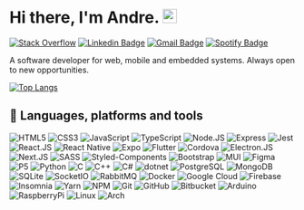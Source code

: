 # Hi there, I'm Andre. <img src="https://media.giphy.com/media/hvRJCLFzcasrR4ia7z/giphy.gif" width="25px">

[![Stack Overflow](https://img.shields.io/badge/-StackOverflow-F58025?style=flat-square&logo=StackOverflow&logoColor=white)](https://stackoverflow.com/users/13696786/andre-sampaio?tab=profile)
[![Linkedin Badge](https://img.shields.io/badge/-LinkedIn-blue?style=flat-square&logo=Linkedin&logoColor=white&link=https://www.linkedin.com/in/andr%C3%A9-sampaio/)](https://www.linkedin.com/in/andr%C3%A9-sampaio/)
[![Gmail Badge](https://img.shields.io/badge/-Gmail-c14438?style=flat-square&logo=Gmail&logoColor=white&link=mailto:andre03.sampaio@gmail.com)](mailto:andre03.sampaio@gmail.com)
[![Spotify Badge](https://img.shields.io/badge/spotify-code--fi-fi?logo=spotify&style=flat-square&link=https://open.spotify.com/playlist/2o4LG56C9HYgKZM0eVrRxQ?si=qWZgLV4YSqWt0vq49OXC2g)](https://open.spotify.com/playlist/2o4LG56C9HYgKZM0eVrRxQ?si=GF4R6YlSRdaKth13BM70Rw)

A software developer for web, mobile and embedded systems. Always open to new opportunities.

<!---![Github stats](https://github-readme-stats.vercel.app/api?username=apsampaio&show_icons=true&theme=react)-->
[![Top Langs](https://github-readme-stats.vercel.app/api/top-langs/?username=apsampaio&layout=compact&theme=react)](https://github.com/apsampaio/github-readme-stats)

## 🧰 Languages, platforms and tools 

<p>
<img alt="HTML5" src="https://img.shields.io/badge/-HTML5-E34F26?style=flat&logo=html5&color=222222" />
<img alt="CSS3" src="https://img.shields.io/badge/-CSS3-1572B6?style=flat&logo=css3&color=222222" />
<img alt="JavaScript" src="https://img.shields.io/badge/-JavaScript-F7DF1E?style=flat&logo=javascript&color=222222" />
<img alt="TypeScript" src="https://img.shields.io/badge/-TypeScript-3178C6?style=flat&logo=typescript&color=222222" />
<img alt="Node.JS" src="https://img.shields.io/badge/Node.JS-339933?style=flat&logo=nodedotjs&color=222222" />
<img alt="Express" src="https://img.shields.io/badge/Express-32264D?style=flat&logo=express&color=222222" />
<img alt="Jest" src="https://img.shields.io/badge/-Jest-C21325?style=flat&logo=jest&color=222222" />
<img alt="React.JS" src="https://img.shields.io/badge/-React-61DAFB?style=flat&logo=react&color=222222" />
<img alt="React Native" src="https://img.shields.io/badge/React-Native-61DAFB?style=flat&logo=react&color=222222" />
<img alt="Expo" src="https://img.shields.io/badge/-Expo-000020?style=flat&logo=expo&color=222222" />
<img alt="Flutter" src="https://img.shields.io/badge/-Flutter-02569B?style=flat&logo=flutter&color=222222" />
<img alt="Cordova" src="https://img.shields.io/badge/-Cordova-E8E8E8?style=flat&logo=apache-cordova&color=222222" />
<img alt="Electron.JS" src="https://img.shields.io/badge/-Electron.JS-47848F?style=flat&logo=electron&color=222222" />
<img alt="Next.JS" src="https://img.shields.io/badge/-Next.JS-282a36?style=flat&logo=Nextdotjs&color=222222" />
<img alt="SASS" src="https://img.shields.io/badge/-Sass-CC6699?style=flat&logo=sass&color=222222" />
<img alt="Styled-Components" src="https://img.shields.io/badge/-Styled--Components-DB7093?style=flat&logo=styled-components&color=222222" />
<img alt="Bootstrap" src="https://img.shields.io/badge/-Bootstrap-7952B3?style=flat&logo=bootstrap&color=222222" />
<img alt="MUI" src="https://img.shields.io/badge/-Material--UI-0081CB?style=flat&logo=material-ui&color=222222" />
<img alt="Figma" src="https://img.shields.io/badge/-Figma-F24E1E?style=flat&logo=figma&color=222222" />
<img alt="P5" src="https://img.shields.io/badge/-P5-ED225D?style=flat&logo=p5dotjs&color=222222" />
<img alt="Python" src="https://img.shields.io/badge/-Python-3776AB?style=flat&logo=python&color=222222" />
<img alt="C" src="https://img.shields.io/badge/-C Lang-A8B9CC?style=flat&logo=c&color=222222" />
<img alt="C++" src="https://img.shields.io/badge/-CPP-00599C?style=flat&logo=cplusplus&color=222222" />
<img alt="C#" src="https://img.shields.io/badge/-CSharp-239120?style=flat&logo=csharp&color=222222" />
<img alt="dotnet" src="https://img.shields.io/badge/.NET-512BD4?style=flat&logo=dotnet&color=222222" />
<img alt="PostgreSQL" src="https://img.shields.io/badge/-PostgreSQL-336791?style=flat&logo=postgresql&color=222222" />
<img alt="MongoDB" src="https://img.shields.io/badge/MongoDB-47A248?style=flat&logo=mongodb&color=222222" />
<img alt="SQLite" src="https://img.shields.io/badge/-SQLite-044a64?style=flat&logo=sqlite&color=222222" />
<img alt="SocketIO" src="https://img.shields.io/badge/-Socket.io-32264D?style=flat&logo=socketdotio&color=222222" />
<img alt="RabbitMQ" src="https://img.shields.io/badge/-RabbitMQ-FF6600?style=flat&logo=rabbitmq&color=222222" />
<img alt="Docker" src="https://img.shields.io/badge/-Docker-2496ED?style=flat&logo=docker&color=222222" />
<img alt="Google Cloud" src="https://img.shields.io/badge/-Google--Cloud-4285F4?style=flat&logo=google-cloud&color=222222" />
<img alt="Firebase" src="https://img.shields.io/badge/-Firebase-FFCA28?style=flat&logo=firebase&color=222222" />
<img alt="Insomnia" src="https://img.shields.io/badge/-Insomnia-5849BE?style=flat&logo=insomnia&color=222222" />
<img alt="Yarn" src="https://img.shields.io/badge/-yarn-2C8EBB?style=flat&logo=yarn&color=222222" />
<img alt="NPM" src="https://img.shields.io/badge/-npm-CB3837?style=flat&logo=npm" />
<img alt="Git" src="https://img.shields.io/badge/-git-F05032?style=flat&logo=git&color=222222" />
<img alt="GitHub" src="https://img.shields.io/badge/-GitHub-181717?style=flat&logo=github&color=222222" />
<img alt="Bitbucket" src="https://img.shields.io/badge/-Bitbucket-0047B3?style=flat&logo=bitbucket&color=222222" />
<img alt="Arduino" src="https://img.shields.io/badge/Arduino-00979D?style=flat&logo=arduino&color=222222" />
<img alt="RaspberryPi" src="https://img.shields.io/badge/Raspberry--Pi-A22846?style=flat&logo=raspberry-pi&color=222222" />
<img alt="Linux" src="https://img.shields.io/badge/Linux-FCC624?style=flat&logo=linux&color=222222" />
<img alt="Arch" src="https://img.shields.io/badge/%20-Arch-1793D1?style=flat&logo=arch-linux&color=222222" />
</p>
